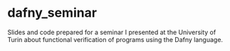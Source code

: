 # dafny_seminar

Slides and code prepared for a seminar I presented at the University of Turin about functional verification of programs using the Dafny language.
